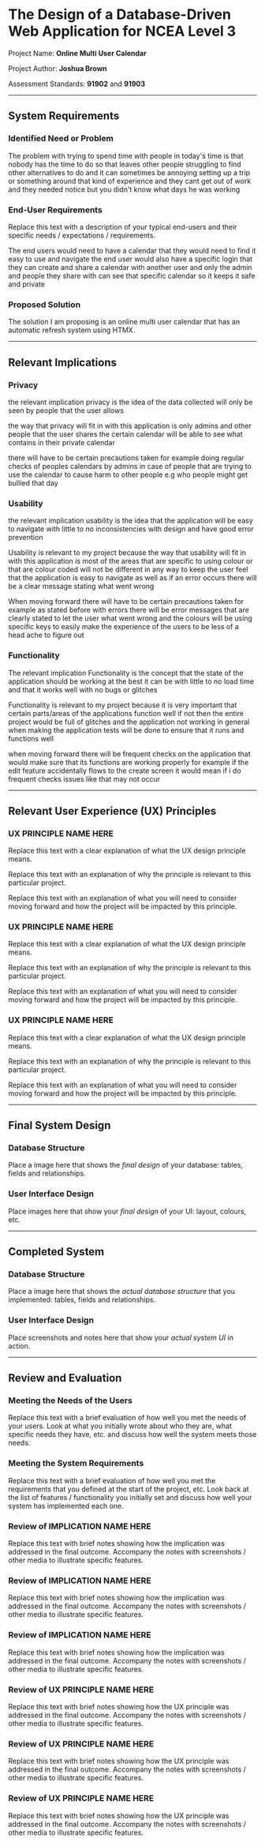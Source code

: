 # The Design of a Database-Driven Web Application for NCEA Level 3

Project Name: **Online Multi User Calendar**

Project Author: **Joshua Brown**

Assessment Standards: **91902** and **91903**


-------------------------------------------------

## System Requirements

### Identified Need or Problem

The problem with trying to spend time with people in today's time is that nobody has the time to do so that leaves other people struggling to find other alternatives to do and it can sometimes be annoying setting up a trip or something around that kind of experience and they cant get out of work and they needed notice but you didn't know what days he was working 

### End-User Requirements

Replace this text with a description of your typical end-users and their specific needs / expectations / requirements.

The end users would need to have a calendar that they would need to find it easy to use and navigate the end user would also have a specific login that they can create and share a calendar with another user and only the admin and people they share with can see that specific calendar so it keeps it safe and private 

### Proposed Solution

The solution I am proposing is an online multi user calendar that has an automatic refresh system using HTMX. 


-------------------------------------------------

## Relevant Implications

### Privacy

the relevant implication privacy is the idea of the data collected will only be seen by people that the user allows 

the way that privacy will fit in with this application is only admins and other people that the user shares the certain calendar will be able to see what contains in their private calendar

there will have to be certain precautions taken for example doing regular checks of peoples calendars by admins in case of people that are trying to use the calendar to cause harm to other people e.g who people might get bullied that day


### Usability

the relevant implication usability is the idea that the application will be easy to navigate with little to no inconsistencies with design and have good error prevention 

Usability is relevant to my project because the way that usability will fit in with this application is most of the areas that are specific to using colour or that are colour coded will not be different in any way to keep the user feel that the application is easy to navigate as well as if an error occurs there will be a clear message stating what went wrong

When moving forward there will have to be certain precautions taken for example as stated before with errors there will be error messages that are clearly stated to let the user what went wrong and the colours will be using specific keys to easily make the experience of the users to be less of a head ache to figure out 

### Functionality

The relevant implication Functionality is the concept that the state of the application should be working at the best it can be with little to no load time and that it works well with no bugs or glitches

Functionality is relevant to my project because it is very important that certain parts/areas of the applications function well if not then the entire project would be full of glitches and the application not working in general when making the application tests will be done to ensure that it runs and functions well

when moving forward there will be frequent checks on the application that would make sure that its functions are working properly for example if the edit feature accidentally flows to the create screen it would mean if i do frequent checks issues like that may not occur


-------------------------------------------------

## Relevant User Experience (UX) Principles

### UX PRINCIPLE NAME HERE

Replace this text with a clear explanation of what the UX design principle means.

Replace this text with an explanation of why the principle is relevant to this particular project.

Replace this text with an explanation of what you will need to consider moving forward and how the project will be impacted by this principle.

### UX PRINCIPLE NAME HERE

Replace this text with a clear explanation of what the UX design principle means.

Replace this text with an explanation of why the principle is relevant to this particular project.

Replace this text with an explanation of what you will need to consider moving forward and how the project will be impacted by this principle.

### UX PRINCIPLE NAME HERE

Replace this text with a clear explanation of what the UX design principle means.

Replace this text with an explanation of why the principle is relevant to this particular project.

Replace this text with an explanation of what you will need to consider moving forward and how the project will be impacted by this principle.


-------------------------------------------------

## Final System Design

### Database Structure

Place a image here that shows the *final design* of your database: tables, fields and relationships.

### User Interface Design

Place images here that show your *final design* of your UI: layout, colours, etc.


-------------------------------------------------

## Completed System

### Database Structure

Place a image here that shows the *actual database structure* that you implemented: tables, fields and relationships.

### User Interface Design

Place screenshots and notes here that show your *actual system UI* in action.


-------------------------------------------------

## Review and Evaluation

### Meeting the Needs of the Users

Replace this text with a brief evaluation of how well you met the needs of your users. Look at what you initially wrote about who they are, what specific needs they have, etc. and discuss how well the system meets those needs.

### Meeting the System Requirements

Replace this text with a brief evaluation of how well you met the requirements that you defined at the start of the project, etc. Look back at the list of features / functionality you initially set and discuss how well your system has implemented each one.

### Review of IMPLICATION NAME HERE

Replace this text with brief notes showing how the implication was addressed in the final outcome. Accompany the notes with screenshots / other media to illustrate specific features.

### Review of IMPLICATION NAME HERE

Replace this text with brief notes showing how the implication was addressed in the final outcome. Accompany the notes with screenshots / other media to illustrate specific features.

### Review of IMPLICATION NAME HERE

Replace this text with brief notes showing how the implication was addressed in the final outcome. Accompany the notes with screenshots / other media to illustrate specific features.

### Review of UX PRINCIPLE NAME HERE

Replace this text with brief notes showing how the UX principle was addressed in the final outcome. Accompany the notes with screenshots / other media to illustrate specific features.

### Review of UX PRINCIPLE NAME HERE

Replace this text with brief notes showing how the UX principle was addressed in the final outcome. Accompany the notes with screenshots / other media to illustrate specific features.

### Review of UX PRINCIPLE NAME HERE

Replace this text with brief notes showing how the UX principle was addressed in the final outcome. Accompany the notes with screenshots / other media to illustrate specific features.

